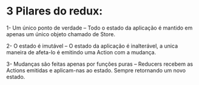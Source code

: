 
# 3 Pilares do redux:

1- Um único ponto de verdade – Todo o estado da aplicação é mantido em apenas um único objeto chamado de Store.

2- O estado é imutável – O estado da aplicação é inalterável, a unica maneira de afeta-lo é emitindo uma Action com a mudança.

3- Mudanças são feitas apenas por funções puras – Reducers recebem as Actions emitidas e aplicam-nas ao estado. Sempre retornando um novo estado.